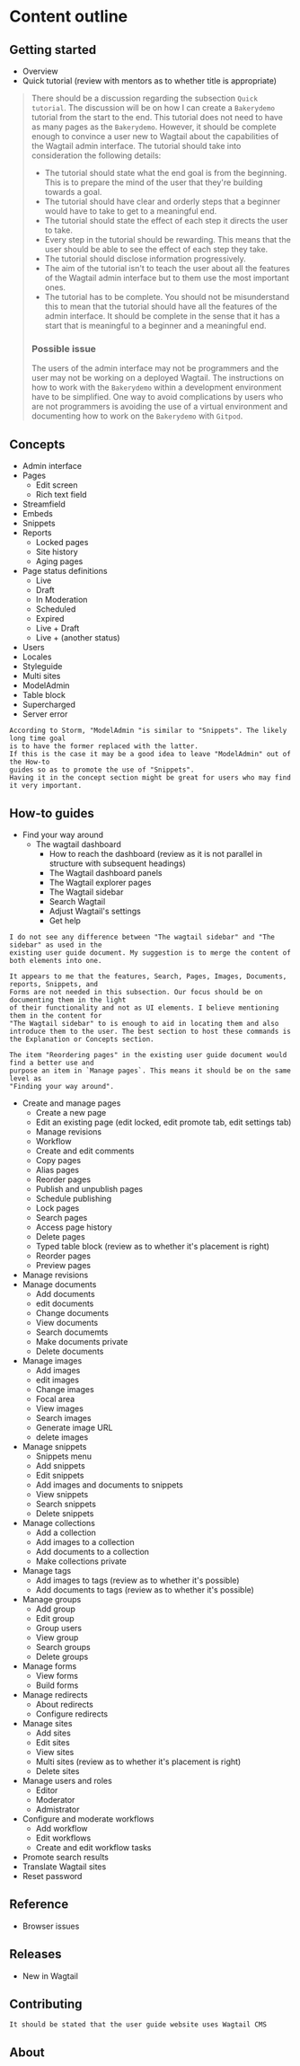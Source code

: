 # Content outline

## Getting started
* Overview
* Quick tutorial (review with mentors as to whether title is appropriate)

> There should be a discussion regarding the subsection `Quick tutorial`. The discussion will be on how I can create a `Bakerydemo` tutorial from the start to the end. This tutorial does not need to have as many pages as the `Bakerydemo`. However, it should be complete enough to convince a user new to Wagtail about the capabilities of the Wagtail admin interface. The tutorial should take into consideration the following details:
> * The tutorial should state what the end goal is from the beginning. This is to prepare the mind of the user that they're building towards a goal.
> * The tutorial should have clear and orderly steps that a beginner would have to take to get to a meaningful end.
> * The tutorial should state the effect of each step it directs the user to take.
> * Every step in the tutorial should be rewarding. This means that the user should be able to see the effect of each step they take.
> * The tutorial should disclose information progressively.
> * The aim of the tutorial isn't to teach the user about all the features of the Wagtail admin interface but to them  use the most important ones.
> * The tutorial has to be complete. You should not be misunderstand this to mean that the tutorial should have all the features of the admin interface. It should be complete in the sense that it has a start that is meaningful to a beginner and a meaningful end.
> 
> ### Possible issue
> The users of the admin interface may not be programmers and the user may not be working on a deployed Wagtail. The instructions on how to work with the `Bakerydemo` within a development environment have to be simplified. One way to avoid complications by users who are not programmers is avoiding the use of a virtual environment and documenting how to work on the `Bakerydemo` with `Gitpod`.

## Concepts
* Admin interface
* Pages
  * Edit screen
  * Rich text field
* Streamfield
* Embeds
* Snippets
* Reports
  * Locked pages
  * Site history
  * Aging pages
* Page status definitions
  * Live
  * Draft
  * In Moderation
  * Scheduled
  * Expired
  * Live + Draft
  * Live + (another status)
* Users
* Locales
* Styleguide
* Multi sites
* ModelAdmin
* Table block
* Supercharged
* Server error

```Note
According to Storm, "ModelAdmin "is similar to "Snippets". The likely long time goal  
is to have the former replaced with the latter.  
If this is the case it may be a good idea to leave "ModelAdmin" out of the How-to  
guides so as to promote the use of "Snippets".  
Having it in the concept section might be great for users who may find it very important.
```

## How-to guides

* Find your way around
  * The wagtail dashboard
    * How to reach the dashboard (review as it is not parallel in structure with subsequent headings)
    * The Wagtail dashboard panels
    * The Wagtail explorer pages
    * The Wagtail sidebar
    * Search Wagtail
    * Adjust Wagtail's settings
    * Get help

```Note
I do not see any difference between "The wagtail sidebar" and "The sidebar" as used in the  
existing user guide document. My suggestion is to merge the content of both elements into one.

It appears to me that the features, Search, Pages, Images, Documents, reports, Snippets, and  
Forms are not needed in this subsection. Our focus should be on documenting them in the light  
of their functionality and not as UI elements. I believe mentioning them in the content for  
"The Wagtail sidebar" to is enough to aid in locating them and also introduce them to the user. The best section to host these commands is the Explanation or Concepts section.

The item "Reordering pages" in the existing user guide document would find a better use and  
purpose an item in `Manage pages`. This means it should be on the same level as 
"Finding your way around".
```

* Create and manage pages
  * Create a new page
  * Edit an existing page (edit locked, edit promote tab, edit settings tab)
  * Manage revisions
  * Workflow
  * Create and edit comments
  * Copy pages
  * Alias pages
  * Reorder pages
  * Publish and unpublish pages
  * Schedule publishing
  * Lock pages
  * Search pages
  * Access page history
  * Delete pages
  * Typed table block (review as to whether it's placement is right)
  * Reorder pages
  * Preview pages
* Manage revisions
* Manage documents
  * Add documents
  * edit documents
  * Change documents
  * View documents
  * Search documemts
  * Make documents private
  * Delete documents
* Manage images
  * Add images
  * edit images
  * Change images
  * Focal area
  * View images
  * Search images
  * Generate image URL
  * delete images
* Manage snippets
  * Snippets menu
  * Add snippets
  * Edit snippets
  * Add images and documents to snippets
  * View snippets
  * Search snippets
  * Delete snippets
* Manage collections
  * Add a collection
  * Add images to a collection
  * Add documents to a collection
  * Make collections private
* Manage tags
  * Add images to tags (review as to whether it's possible)
  * Add documents to tags (review as to whether it's possible)
* Manage groups
  * Add group
  * Edit group
  * Group users
  * View group
  * Search groups
  * Delete groups
* Manage forms
  * View forms
  * Build forms
* Manage redirects
  * About redirects
  * Configure redirects
* Manage sites
  * Add sites
  * Edit sites
  * View sites
  * Multi sites (review as to whether it's placement is right)
  * Delete sites
* Manage users and roles
  * Editor
  * Moderator
  * Admistrator
* Configure and moderate workflows
  * Add workflow
  * Edit workflows
  * Create and edit workflow tasks
* Promote search results
* Translate Wagtail sites
* Reset password

## Reference
* Browser issues

## Releases
* New in Wagtail

## Contributing
```Note
It should be stated that the user guide website uses Wagtail CMS
```

## About